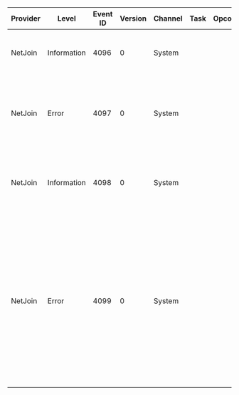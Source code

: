 Provider  |  Level        |  Event ID  |  Version  |  Channel  |  Task  |  Opcode  |  Keyword  |  Message
----------|---------------|------------|-----------|-----------|--------|----------|-----------|---------------------------------------------------------------------------------------------------------------------------------------------------------------------------------------------------------------------------------------------------------------------------------------------
NetJoin   |  Information  |  4096      |  0        |  System   |        |          |           |  The machine {ComputerName} successfully joined the domain {DomainName}.
NetJoin   |  Error        |  4097      |  0        |  System   |        |          |           |  The machine {ComputerName} attempted to join the domain {DomainName} but failed. The error code was {NetStatusCode}.
NetJoin   |  Information  |  4098      |  0        |  System   |        |          |           |  The machine {ComputerName} successfully completed an offline domain join to the domain {DomainName}.
NetJoin   |  Error        |  4099      |  0        |  System   |        |          |           |  The machine {ComputerName} attempted to join the domain {DomainName} while offline but failed. The computer name was set to {ComputerName}. A common cause of failure is the SKU does not support domain join, see the error code for more information. The error code was {NetStatusCode}.